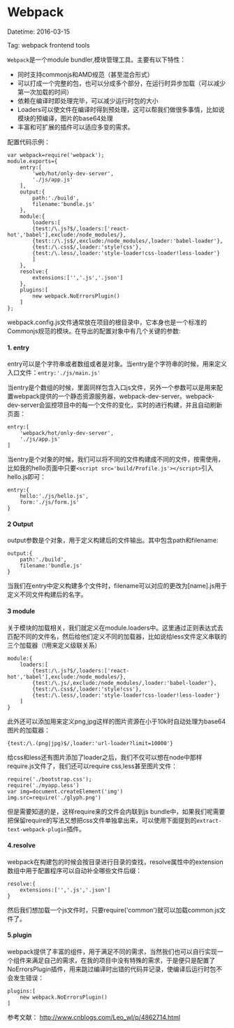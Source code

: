 # Webpack

Datetime: 2016-03-15

Tag: webpack frontend tools

`Webpack`是一个module bundler,模块管理工具。主要有以下特性：
* 同时支持commonjs和AMD规范（甚至混合形式）
* 可以打成一个完整的包，也可以分成多个部分，在运行时异步加载（可以减少第一次加载的时间）
* 依赖在编译时即处理完毕，可以减少运行时包的大小
* Loaders可以使文件在编译时得到预处理，这可以帮我们做很多事情，比如说模块的预编译，图片的base64处理
* 丰富和可扩展的插件可以适应多变的需求。

配置代码示例：
```
var webpack=require('webpack');
module.exports={
	entry:[
    	'web/hot/only-dev-server',
        './js/app.js'
    ],
    output:{
    	path:'./build',
        filename:'bundle.js'
    },
    module:{
    	loaders:[
        {test:/\.js?$/,loaders:['react-hot','babel'],exclude:/node_modules/},
        {test::/\.js$/,exclude:/node_modules/,loader:'babel-loader'},
        {test:/\.css$/,loader:'style!css'},
        {test:/\.less/,loader:'style-loader!css-loader!less-loader'}
        ]
    },
    resolve:{
    	extensions:['','.js','.json']
    },
    plugins:[
    	new webpack.NoErrorsPlugin()
    ]
};
```
webpack.config.js文件通常放在项目的根目录中，它本身也是一个标准的Commonjs规范的模块。在导出的配置对象中有几个关键的参数:

#### 1. entry
entry可以是个字符串或者数组或者是对象。当entry是个字符串的时候，用来定义入口文件：`entry:'./js/main.js'`

当entry是个数组的时候，里面同样包含入口js文件，另外一个参数可以是用来配置webpack提供的一个静态资源服务器，webpack-dev-server。webpack-dev-server会监控项目中的每一个文件的变化，实时的进行构建，并且自动刷新页面：
```
entry:[
	'webpack/hot/only-dev-server',
    './js/app.js'
]
```
当entry是个对象的时候，我们可以将不同的文件构建成不同的文件，按需使用，比如我的hello页面中只要`<script src='build/Profile.js'></script>`引入hello.js即可：
```
entry:{
	hello:'./js/hello.js',
    form:'./js/form.js'
}
```
#### 2 Output

output参数是个对象，用于定义构建后的文件输出。其中包含path和filename:
```
output:{
	path:'./build',
    filename:'bundle.js'
}
```
当我们在entry中定义构建多个文件时，filename可以对应的更改为[name].js用于定义不同文件构建后的名字。

#### 3 module
关于模块的加载相关，我们就定义在module.loaders中。这里通过正则表达式去匹配不同的文件名，然后给他们定义不同的加载器，比如说给less文件定义串联的三个加载器（!用来定义级联关系）
```
module:{
	loaders:[
    	{test:/\.js?$/,loaders:['react-hot','babel'],exclude:/node_modules/},
        {test:/\.js/,exclude:/node_modules/,loader:'babel-loader'},
        {test:/\.css$/,loader:'style!css'},
        {test:/\.less/,loader:'style-loader!css-loader!less-loader'}
    ]
}
```
此外还可以添加用来定义png,jpg这样的图片资源在小于10k时自动处理为base64图片的加载器：
```
{test:/\.(png|jpg)$/,loader:'url-loader?limit=10000'}
```
给css和less还有图片添加了loader之后，我们不仅可以想在node中那样require.js文件了，我们还可以require css,less甚至图片文件：
```
require('./bootstrap.css');
require('./myapp.less')
var img=document.createElement('img')
img.src=require('./glyph.png')
```
但是需要知道的是，这样require来的文件会内联到js bundle中，如果我们呢需要把保留require的写法又想把css文件单独拿出来，可以使用下面提到的`extract-text-webpack-plugin`插件。
#### 4.resolve
webpack在构建包的时候会按目录进行目录的查找，resolve属性中的extension数组中用于配置程序可以自动补全哪些文件后缀：
```
resolve:{
	extensions:['','.js','.json']
}
```
然后我们想加载一个js文件时，只要require('common')就可以加载common.js文件了。
#### 5.plugin
webpack提供了丰富的组件，用于满足不同的需求，当然我们也可以自行实现一个组件来满足自己的需求，在我的项目中没有特殊的需求，于是便只是配置了NoErrorsPlugin插件，用来跳过编译时出错的代码并记录，使编译后运行时包不会发生错误：
```
plugins:[
	new webpack.NoErrorsPlugin()
]
```

参考文献：
http://www.cnblogs.com/Leo_wl/p/4862714.html 